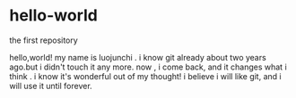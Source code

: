 # hello-world
the first repository

hello,world!
my name is luojunchi .
i know git already about two years ago.but i didn't touch it any more.
now , i come back, and it changes what i think . i know it's wonderful out of my thought!
i believe i will like git, and i will use it until forever.
